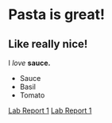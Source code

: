 # Pasta is great! 
## Like really nice!
I *love* **sauce.**
- Sauce
- Basil
- Tomato

[Lab Report 1](lab-report-1-week-2.md)
[Lab Report 1](https://szreik.github.io/cse15l-lab-reports/lab-report-1-week-2.md) 